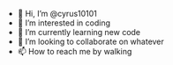- 👋 Hi, I’m @cyrus10101
- 👀 I’m interested in coding
- 🌱 I’m currently learning new code
- 💞️ I’m looking to collaborate on whatever
- 📫 How to reach me by walking

<!---
cyrus10101/cyrus10101 is a ✨ special ✨ repository because its `README.md` (this file) appears on your GitHub profile.
You can click the Preview link to take a look at your changes.
--->
